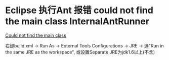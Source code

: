 # Eclipse 执行Ant 报错 could not find the main class  InternalAntRunner

[Could not find the main class](http://blog.csdn.net/jiangtaoking/article/details/49151763)


右键build.xml -> Run As -> External Tools Configurations -> JRE -> 选"Run in the same JRE as the workspace", 或设置Separate JRE为jdk1.6以上(不含)
